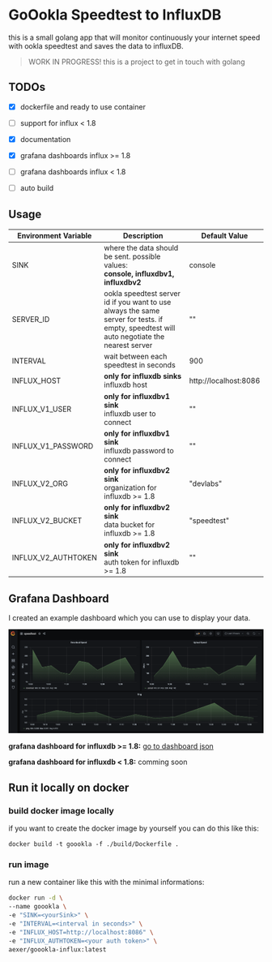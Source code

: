 # GoOokla Speedtest to InfluxDB

this is a small golang app that will monitor continuously your internet speed with ookla speedtest and saves the  data to influxDB.

> WORK IN PROGRESS! this is a project to get in touch with golang

## TODOs

- [x] dockerfile and ready to use container
- [ ] support for influx < 1.8
- [x] documentation
- [x] grafana dashboards influx >= 1.8
- [ ] grafana dashboards influx < 1.8
- [ ] auto build 


## Usage

| Environment Variable 	| Description                                                      	| Default Value 	|
|----------------------	|------------------------------------------------------------------	|---------------	|
| SINK                 	| where the data should be sent. possible values: <br> **console, influxdbv1, influxdbv2** | console            |
| SERVER_ID             | ookla speedtest server id if you want to use always the same server for tests. if empty, speedtest will auto negotiate the nearest server                                | ""           |
| INTERVAL             |  wait between each speedtest in seconds                            | 900          |
| INFLUX_HOST            | **only for influxdb sinks** <br> influxdb host                            | http://localhost:8086         |
| INFLUX_V1_USER            | **only for influxdbv1 sink** <br> influxdb user to connect                          | ""        |
| INFLUX_V1_PASSWORD            | **only for influxdbv1 sink** <br> influxdb password to connect                           | ""        |
| INFLUX_V2_ORG            | **only for influxdbv2 sink** <br> organization for influxdb >= 1.8                         | "devlabs"        |
| INFLUX_V2_BUCKET          | **only for influxdbv2 sink** <br> data bucket for influxdb >= 1.8                         | "speedtest"        |
| INFLUX_V2_AUTHTOKEN         | **only for influxdbv2 sink** <br> auth token for influxdb >= 1.8                         | ""        |

## Grafana Dashboard

I created an example dashboard which you can use to display your data. 

![grafana dashboard](./docs/grafana_dashboard.png)

**grafana dashboard for influxdb >= 1.8:** [go to dashboard json](./third_party/grafana_dashboard_influxdbv2.json)

**grafana dashboard for influxdb < 1.8:** comming soon

## Run it locally on docker

### build docker image locally

if you want to create the docker image by yourself you can do this like this:

```
docker build -t goookla -f ./build/Dockerfile .
```

### run image

run a new container like this with the minimal informations:

```bash
docker run -d \
--name goookla \ 
-e "SINK=<yourSink>" \
-e "INTERVAL=<interval in seconds>" \
-e "INFLUX_HOST=http://localhost:8086" \
-e "INFLUX_AUTHTOKEN=<your auth token>" \
aexer/goookla-influx:latest
```



